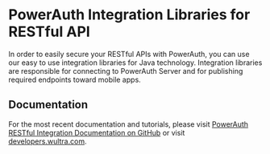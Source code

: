 # PowerAuth Integration Libraries for RESTful API

In order to easily secure your RESTful APIs with PowerAuth, you can use our easy to use integration libraries for Java technology. Integration libraries are responsible for connecting to PowerAuth Server and for publishing required endpoints toward mobile apps.

## Documentation

For the most recent documentation and tutorials, please visit [PowerAuth RESTful Integration Documentation on GitHub](./docs/Readme.md) or visit [developers.wultra.com](https://developers.wultra.com/docs/develop/powerauth-restful-integration/).
